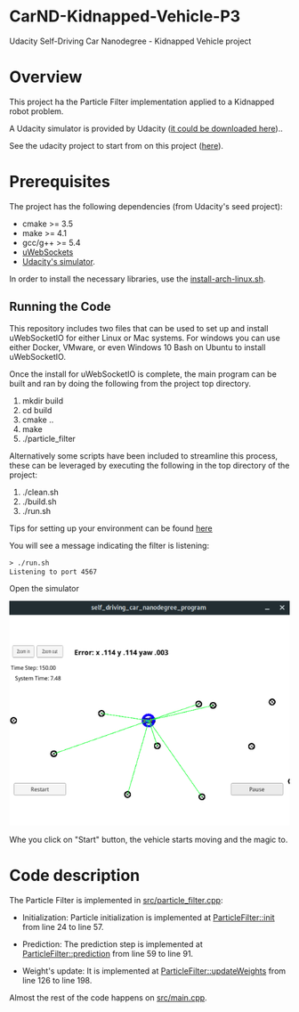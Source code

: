 # CarND-Kidnapped-Vehicle-P3
Udacity Self-Driving Car Nanodegree - Kidnapped Vehicle project

# Overview

This project ha the Particle Filter implementation applied to a Kidnapped robot problem.

A Udacity simulator is provided by Udacity ([it could be downloaded here](https://github.com/udacity/self-driving-car-sim/releases))..

See the udacity project to start from on this project ([here](https://github.com/udacity/CarND-Kidnapped-Vehicle-Project)).

# Prerequisites

The project has the following dependencies (from Udacity's seed project):

- cmake >= 3.5
- make >= 4.1
- gcc/g++ >= 5.4
- [uWebSockets](https://github.com/uNetworking/uWebSockets)
- [Udacity's simulator](https://github.com/udacity/self-driving-car-sim/releases).

In order to install the necessary libraries, use the [install-arch-linux.sh](./install-arch-linux.sh).

## Running the Code

This repository includes two files that can be used to set up and install uWebSocketIO for either Linux or Mac systems. For windows you can use either Docker, VMware, or even Windows 10 Bash on Ubuntu to install uWebSocketIO.

Once the install for uWebSocketIO is complete, the main program can be built and ran by doing the following from the project top directory.

1. mkdir build
2. cd build
3. cmake ..
4. make
5. ./particle_filter

Alternatively some scripts have been included to streamline this process, these can be leveraged by executing the following in the top directory of the project:

1. ./clean.sh
2. ./build.sh
3. ./run.sh

Tips for setting up your environment can be found [here](https://classroom.udacity.com/nanodegrees/nd013/parts/40f38239-66b6-46ec-ae68-03afd8a601c8/modules/0949fca6-b379-42af-a919-ee50aa304e6a/lessons/f758c44c-5e40-4e01-93b5-1a82aa4e044f/concepts/23d376c7-0195-4276-bdf0-e02f1f3c665d)


You will see a message indicating the filter is listening:

```
> ./run.sh
Listening to port 4567

```

Open the simulator 


![Simulator Kidnapped Vehicle project first screen](images/simulator_kidnapped_vehicle_first_screen.png)

Whe you click on "Start" button, the vehicle starts moving and the magic to.

# Code description

The Particle Filter is implemented in [src/particle_filter.cpp](./src/particle_filter.cpp):

- Initialization: Particle initialization is implemented at [ParticleFilter::init](./src/particle_filter.cpp#L24) from line 24 to line 57.

- Prediction: The prediction step is implemented at [ParticleFilter::prediction](./src/particle_filter.cpp#L64) from line 59 to line 91.

- Weight's update: It is implemented at [ParticleFilter::updateWeights](./src/particle_filter.cpp#L64) from line 126 to line 198.

Almost the rest of the code happens on [src/main.cpp](./src/main.cpp). 
